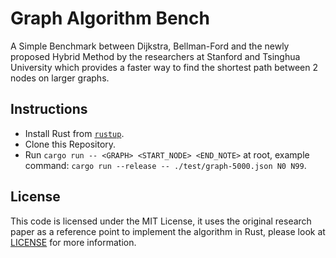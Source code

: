 # Graph Algorithm Bench
A Simple Benchmark between Dijkstra, Bellman-Ford and the newly proposed Hybrid Method by the researchers at Stanford and Tsinghua University which provides a faster way to find the shortest path between 2 nodes on larger graphs.

## Instructions
- Install Rust from [`rustup`](https://rustup.rs).
- Clone this Repository.
- Run `cargo run -- <GRAPH> <START_NODE> <END_NOTE>` at root, example command: `cargo run --release -- ./test/graph-5000.json N0 N99`.

## License
This code is licensed under the MIT License, it uses the original research paper as a reference point to implement the algorithm in Rust, please look at [LICENSE](./LICENSE) for more information.
